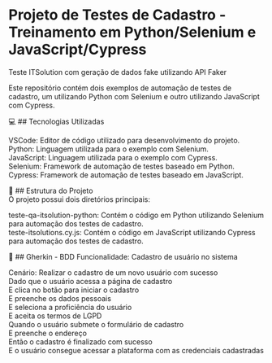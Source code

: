 # Projeto de Testes de Cadastro - Treinamento em Python/Selenium e JavaScript/Cypress <br />
Teste ITSolution com geração de dados fake utilizando API Faker <br />

Este repositório contém dois exemplos de automação de testes de cadastro, um utilizando Python com Selenium e outro utilizando JavaScript com Cypress.<br />

💻 ## Tecnologias Utilizadas <br />

VSCode: Editor de código utilizado para desenvolvimento do projeto. <br />
Python: Linguagem utilizada para o exemplo com Selenium. <br />
JavaScript: Linguagem utilizada para o exemplo com Cypress. <br />
Selenium: Framework de automação de testes baseado em Python. <br />
Cypress: Framework de automação de testes baseado em JavaScript. <br />

📂 ## Estrutura do Projeto <br />
O projeto possui dois diretórios principais: <br />
 
teste-qa-itsolution-python: Contém o código em Python utilizando Selenium para automação dos testes de cadastro. <br />
teste-itsolutions.cy.js: Contém o código em JavaScript utilizando Cypress para automação dos testes de cadastro. <br />

📂 ## Gherkin - BDD
Funcionalidade: Cadastro de usuário no sistema <br />

  Cenário: Realizar o cadastro de um novo usuário com sucesso <br />
    Dado que o usuário acessa a página de cadastro <br />
    E clica no botão para iniciar o cadastro <br />
    E preenche os dados pessoais  <br />
    E seleciona a proficiência do usuário <br />
    E aceita os termos de LGPD <br />
    Quando o usuário submete o formulário de cadastro <br />
    E preenche o endereço <br />
    Então o cadastro é finalizado com sucesso <br />
    E o usuário consegue acessar a plataforma com as credenciais cadastradas <br />
